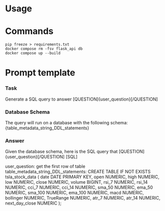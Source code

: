 # Usage


# Commands
```
pip freeze > requirements.txt
docker compose rm -fsv flask_api db
docker compose up --build
```

# Prompt template
### Task
Generate a SQL query to answer [QUESTION]{user_question}[/QUESTION]

### Database Schema
The query will run on a database with the following schema:
{table_metadata_string_DDL_statements}

### Answer
Given the database schema, here is the SQL query that [QUESTION]{user_question}[/QUESTION]
[SQL]

user_question: 
get the first row of table
table_metadata_string_DDL_statements:
CREATE TABLE IF NOT EXISTS tsla_stock_data (
    date DATE PRIMARY KEY,
    open NUMERIC,
    high NUMERIC,
    low NUMERIC,
    close NUMERIC,
    volume BIGINT,
    rsi_7 NUMERIC,
    rsi_14 NUMERIC,
    cci_7 NUMERIC,
    cci_14 NUMERIC,
    sma_50 NUMERIC,
    ema_50 NUMERIC,
    sma_100 NUMERIC,
    ema_100 NUMERIC,
    macd NUMERIC,
    bollinger NUMERIC,
    TrueRange NUMERIC,
    atr_7 NUMERIC,
    atr_14 NUMERIC,
    next_day_close NUMERIC
);

